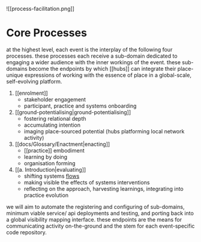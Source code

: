 ![[process-facilitation.png]]

# Core Processes
at the highest level, each event is the interplay of the following four processes. these processes each receive a sub-domain dedicated to engaging a wider audience with the inner workings of the event. these sub-domains become the endpoints by which [[hubs]] can integrate their place-unique expressions of working with the essence of place in a global-scale, self-evolving platform.

1. [[enrolment]] 
	- stakeholder engagement
	- participant, practice and systems onboarding
2. [[ground-potentialising|ground-potentialising]] 
	- fostering relational depth
	- accumulating intention
	- imaging place-sourced potential (hubs platforming local network activity)
3. [[docs/Glossary/Enactment|enacting]] 
	- [[practice]] embodiment
	- learning by doing
	- organisation forming
4. [[a. Introduction|evaluating]]
	- shifting systems [flows](https://metacurrency.org/faq/#qaef-1035)
	- making visible the effects of systems interventions 
	- reflecting on the approach, harvesting learnings, integrating into practice evolution

we will aim to automate the registering and configuring of sub-domains, minimum viable service/ api deployments and testing, and porting back into a global visibility mapping interface. these endpoints are the means for communicating activity on-the-ground and the stem for each event-specific code repository.